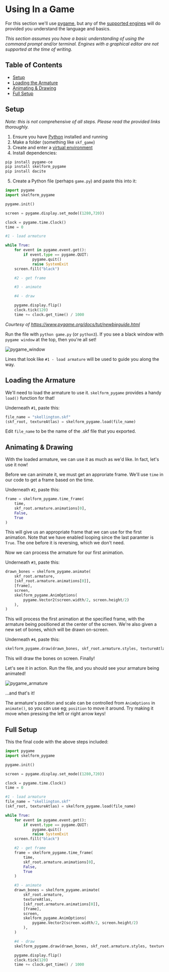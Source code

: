 # Using In a Game

For this section we'll use [pygame](https://www.pygame.org/wiki/GettingStarted),
but any of the [supported engines](https://skelform.org#runtimes) will do
provided you understand the language and basics.

_This section assumes you have a basic understanding of using the command prompt
and/or terminal. Engines with a graphical editor are not supported at the time
of writing._

## Table of Contents

- [Setup](#setup)
- [Loading the Armature](#loading-the-armature)
- [Animating & Drawing](#animating--drawing)
- [Full Setup](#full-setup)

## Setup

_Note: this is not comprehensive of all steps. Please read the provided links
thoroughly._

1. Ensure you have [Python](https://python.org) installed and running
2. Make a folder (something like `skf_game`)
3. Create and enter a
   [virtual environment](https://www.w3schools.com/python/python_virtualenv.asp)
4. Install dependencies:

```bash
pip install pygame-ce
pip install skelform_pygame
pip install dacite
```

5. Create a Python file (perhaps `game.py`) and paste this into it:

```python
import pygame
import skelform_pygame

pygame.init()

screen = pygame.display.set_mode((1280,720))

clock = pygame.time.Clock()
time = 0

#1 - load armature

while True:
    for event in pygame.event.get():
        if event.type == pygame.QUIT:
            pygame.quit()
            raise SystemExit
    screen.fill("black")

    #2 - get frame

    #3 - animate

    #4 - draw

    pygame.display.flip()
    clock.tick(120)
    time += clock.get_time() / 1000
```

_Courtesy of https://www.pygame.org/docs/tut/newbieguide.html_

Run the file with `python game.py` (or `python3`). If you see a black window
with `pygame window` at the top, then you're all set!

![pygame_window](pygame_window.png)

Lines that look like `#1 - load armature` will be used to guide you along the
way.

## Loading the Armature

We'll need to load the armature to use it. `skelform_pygame` provides a handy
`load()` function for that!

Underneath `#1`, paste this:

```python
file_name = "skellington.skf"
(skf_root, textureAtlas) = skelform_pygame.load(file_name)
```

Edit `file_name` to be the name of the .skf file that you exported.

## Animating & Drawing

With the loaded armature, we can use it as much as we'd like. In fact, let's use
it now!

Before we can animate it, we must get an approriate frame. We'll use `time` in
our code to get a frame based on the time.

Underneath `#2`, paste this:

```python
frame = skelform_pygame.time_frame(
    time,
    skf_root.armature.animations[0],
    False,
    True
)
```

This will give us an appropriate frame that we can use for the first animation.
Note that we have enabled looping since the last paramter is `True`. The one
before it is reversing, which we don't need.

Now we can process the armature for our first animation.

Underneath `#3`, paste this:

```python
drawn_bones = skelform_pygame.animate(
    skf_root.armature,
    [skf_root.armature.animations[0]],
    [frame],
    screen,
    skelform_pygame.AnimOptions(
        pygame.Vector2(screen.width/2, screen.height/2)
    ),
)
```

This will process the first animation at the specified frame, with the armature
being positioned at the center of the screen. We're also given a new set of
bones, which will be drawn on-screen.

Underneath `#4`, paste this:

```python
skelform_pygame.draw(drawn_bones, skf_root.armature.styles, textureAtlas, screen)
```

This will draw the bones on screen. Finally!

Let's see it in action. Run the file, and you should see your armature being
animated!

![pygame_armature](pygame_armature.png)

...and that's it!

The armature's position and scale can be controlled from `AnimOptions` in
`animate()`, so you can use eg; `position` to move it around. Try making it move
when pressing the left or right arrow keys!

## Full Setup

This the final code with the above steps included:

```python
import pygame
import skelform_pygame

pygame.init()

screen = pygame.display.set_mode((1280,720))

clock = pygame.time.Clock()
time = 0

#1 - load armature
file_name = "skellington.skf"
(skf_root, textureAtlas) = skelform_pygame.load(file_name)

while True:
    for event in pygame.event.get():
        if event.type == pygame.QUIT:
            pygame.quit()
            raise SystemExit
    screen.fill("black")

    #2 - get frame
    frame = skelform_pygame.time_frame(
        time,
        skf_root.armature.animations[0],
        False,
        True
    )

    #3 - animate
    drawn_bones = skelform_pygame.animate(
        skf_root.armature,
        textureAtlas,
        [skf_root.armature.animations[0]],
        [frame],
        screen,
        skelform_pygame.AnimOptions(
            pygame.Vector2(screen.width/2, screen.height/2)
        ),
    )

    #4 - draw
    skelform_pygame.draw(drawn_bones, skf_root.armature.styles, textureAtlas, screen)

    pygame.display.flip()
    clock.tick(120)
    time += clock.get_time() / 1000
```
